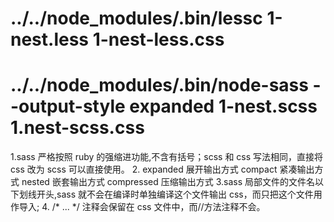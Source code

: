 # ../../node_modules/.bin/lessc 1-nest.less 1-nest-less.css

# ../../node_modules/.bin/node-sass --output-style expanded 1-nest.scss 1.nest-scss.css

1.sass 严格按照 ruby 的强缩进功能,不含有括号；scss 和 css 写法相同，直接将 css 改为 scss 可以直接使用。
2. expanded 展开输出方式 compact 紧凑输出方式 nested 嵌套输出方式
compressed 压缩输出方式
3.sass 局部文件的文件名以下划线开头,sass 就不会在编译时单独编译这个文件输出 css，而只把这个文件用作导入; 
4. /* ... */ 注释会保留在 css 文件中，而//方法注释不会。
